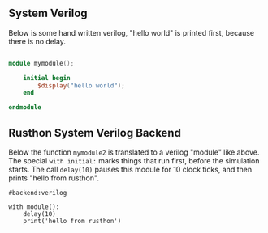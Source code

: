 System Verilog
--------------
Below is some hand written verilog, "hello world" is printed first, because there is no delay.

```verilog

module mymodule();

	initial begin
		$display("hello world");
	end

endmodule

```

Rusthon System Verilog Backend
---------------------------
Below the function `mymodule2` is translated to a verilog "module" like above.
The special `with initial:` marks things that run first, before the simulation starts.
The call `delay(10)` pauses this module for 10 clock ticks, and then prints "hello from rusthon".

```rusthon
#backend:verilog

with module():
	delay(10)
	print('hello from rusthon')

```